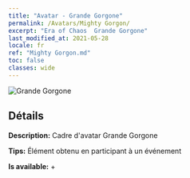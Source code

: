 ```yaml
---
title: "Avatar - Grande Gorgone"
permalink: /Avatars/Mighty Gorgon/
excerpt: "Era of Chaos  Grande Gorgone"
last_modified_at: 2021-05-28
locale: fr
ref: "Mighty Gorgon.md"
toc: false
classes: wide
---
```

 ![Grande Gorgone](/images/a/avatarFrame_60.png)

## Détails

 **Description:** Cadre d'avatar Grande Gorgone 

 **Tips:** Élément obtenu en participant à un événement 

 **Is available:**  + 

